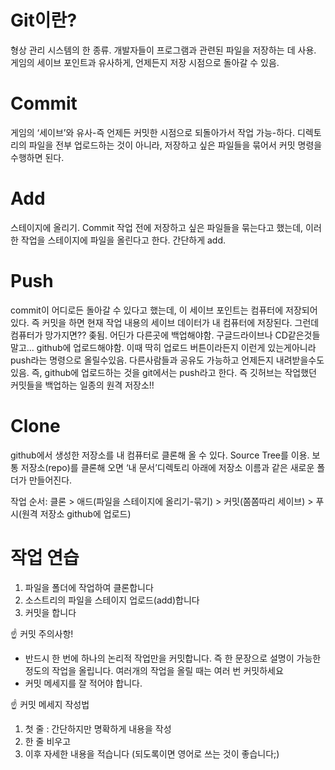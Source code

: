 # Git이란?

형상 관리 시스템의 한 종류. 개발자들이 프로그램과 관련된 파일을 저장하는 데 사용. 게임의 세이브 포인트과 유사하게, 언제든지 저장 시점으로 돌아갈 수 있음.

# Commit

게임의 ‘세이브’와 유사-즉 언제든 커밋한 시점으로 되돌아가서 작업 가능-하다. 디렉토리의 파일을 전부 업로드하는 것이 아니라, 저장하고 싶은 파일들을 묶어서 커밋 명령을 수행하면 된다.

# Add

스테이지에 올리기. Commit 작업 전에 저장하고 싶은 파일들을 묶는다고 했는데, 이러한 작업을 스테이지에 파일을 올린다고 한다. 간단하게 add.

# Push

commit이 어디로든 돌아갈 수 있다고 했는데, 이 세이브 포인트는 컴퓨터에 저장되어 있다. 즉 커밋을 하면 현재 작업 내용의 세이브 데이터가 내 컴퓨터에 저장된다. 그런데 컴퓨터가 망가지면?? 좆됨. 어딘가 다른곳에 백업해야함. 구글드라이브나 CD같은것들 말고... github에 업로드해야함. 이때 딱히 업로드 버튼이라든지 이런게 있는게아니라 push라는 명령으로 올릴수있음. 다른사람들과 공유도 가능하고 언제든지 내려받을수도 있음. 즉, github에 업로드하는 것을 git에서는 push라고 한다. 즉 깃허브는 작업했던 커밋들을 백업하는 일종의 원격 저장소!!

# Clone

github에서 생성한 저장소를 내 컴퓨터로 클론해 올 수 있다. Source Tree를 이용.  보통 저장소(repo)를 클론해 오면 ‘내 문서’디렉토리 아래에 저장소 이름과 같은 새로운 폴더가 만들어진다.

작업 순서: 클론 > 애드(파일을 스테이지에 올리기-묶기) > 커밋(쫌쫌따리 세이브) > 푸시(원격 저장소 github에 업로드)

# 작업 연습

1. 파일을 폴더에 작업하여 클론합니다
2. 소스트리의 파일을 스테이지 업로드(add)합니다
3. 커밋을 합니다

<aside>
☝ 커밋 주의사항!

</aside>

- 반드시 한 번에 하나의 논리적 작업만을 커밋합니다. 즉 한 문장으로 설명이 가능한 정도의 작업을 올립니다. 여러개의 작업을 올릴 때는 여러 번 커밋하세요
- 커밋 메세지를 잘 적어야 합니다.

<aside>
☝ 커밋 메세지 작성법

</aside>

1. 첫 줄 : 간단하지만 명확하게 내용을 작성
2. 한 줄 비우고
3. 이후 자세한 내용을 적습니다 (되도록이면 영어로 쓰는 것이 좋습니다;)